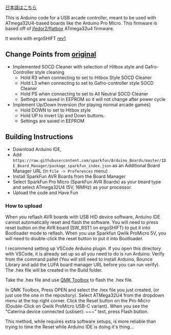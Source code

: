 [日本語はこちら](README_ja.md)

This is Arduino code for a USB arcade controller, meant to be used with ATmega32U4-based boards like the Arduino Pro Micro.
This firmware is based off of [jfedor2/flatbox](https://github.com/jfedor2/flatbox/) ATmega32u4 firmware.

It works with ergoSHIFT [rev1](../hardware-rev1)

## Change Points from [original](https://github.com/jfedor2/flatbox/blob/master/firmware-atmega32u4)

* Implemented SOCD Cleaner with selection of Hitbox style and Gafro-Controller style cleaning
    * Hold R3 when connecting to set to Hitbox Style SOCD Cleaner
    * Hold L3 when connecting to set to Gafro-controller style SOCD Cleaner
    * Hold PS when connecting to set to All Neutral SOCD Cleaner
    * Settings are saved in EEPROM so it will not change after power cycle
* Implement Up/Down Inversion (for playing normal arcade games)
    * Hold DOWN to set to Hitbox style
    * Hold UP to invert Up and Down buttons.
    * Settings are saved in EEPROM

## Building Instructions

- Download Arduino IDE, 
- Add `https://raw.githubusercontent.com/sparkfun/Arduino_Boards/master/IDE_Board_Manager/package_sparkfun_index.json` as an Additional Board Manager URL (in `File -> Preferences` menu)
- Install SparkFun AVR Boards from the Board Manager
- Select SparkFun Pro Micro (SparkFun AVR Boards) as your board type and select ATmega32U4 (5V, 16MHz) as your processor.
- Upload the code and Have Fun

### How to upload

When you reflash AVR boards with USB HID device software, Arduino IDE cannot automatically reset and flash the software.
You will need to press reset button on the AVR board (SW_RST1 on ergoSHIFT) to put it into Bootloader mode to reflash.
When you use Sparkfun Qwiik ProMicro 5V, you will need to double-click the reset button to put it into Bootloader.

I recommend setting up VSCode Arduino plugin.  If you open this directory with VSCode, it is already set up so all you need to do is
run Arduino: Verify from the command pallet (You will still need to install Arduino, Bounce Library and add the LUFA board manager URL before you can run verify).
The .hex file will be created in the Build folder.

Take the .hex file and use [QMK Toolbox](https://github.com/qmk/qmk_toolbox) to flash the .hex file.

In QMK Toolbox, Press OPEN and select the .hex file you just created, (or just use the one in the repository).  Select ATMega32U4 from the dropdown menu at the top right corner.
Click the Reset button on the Pro-Micro (Double-Click on Qwiik ProMicro USB-C variant).  When you see the "Caterina device connected (usbser): ~~~" text, press Flash button.

This method, while requires extra software setups, is more reliable than trying to time the Reset while Arduino IDE is doing it's thing...
